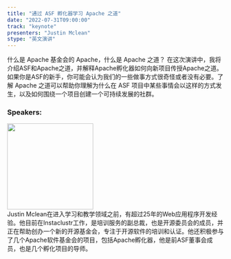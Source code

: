 ```yaml
---
title: "通过 ASF 孵化器学习 Apache 之道"
date: "2022-07-31T09:00:00" 
track: "keynote"
presenters: "Justin Mclean"
stype: "英文演讲"
---
```

什么是 Apache 基金会的 Apache，什么是 Apache 之道？
在这次演讲中，我将介绍ASF和Apache之道，并解释Apache孵化器如何向新项目传授Apache之道。如果你是ASF的新手，你可能会认为我们的一些做事方式很奇怪或者没有必要。了解 Apache 之道可以帮助你理解为什么在 ASF 项目中某些事情会以这样的方式发生，以及如何围绕一个项目创建一个可持续发展的社群。


### Speakers: 
<img src="images/speaker/2005.png" width="200" />
<br>
Justin Mclean在进入学习和教学领域之前，有超过25年的Web应用程序开发经验。他目前在Instaclustr工作，是培训服务的副总裁，也是开源委员会的成员，并正在帮助创办一个新的开源基金会，专注于开源软件的培训和认证。他还积极参与了几个Apache软件基金会的项目，包括Apache孵化器，他是前ASF董事会成员，也是几个孵化项目的导师。